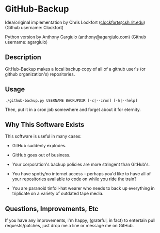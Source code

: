 GitHub-Backup
=============

Idea/original implementation by Chris Lockfort (clockfort@csh.rit.edu) (Github username: Clockfort)

Python version by Anthony Gargiulo (anthony@agargiulo.com) (Github username: agargiulo)

Description
----

GitHub-Backup makes a local backup copy of all of a github user's  (or github organization's) repositories. 

Usage
-----
    ./github-backup.py USERNAME BACKUPDIR [-c|--cron] [-h|--help]

Then, put it in a cron job somewhere and forget about it for eternity.

Why This Software Exists
-------------------------
This software is useful in many cases:

  - GitHub suddenly explodes.

  - GitHub goes out of business.

  - Your corporation's backup policies are more stringent than GitHub's.

  - You have spotty/no internet access - perhaps you'd like to have all of your repositories available to code on while you ride the train?

  - You are paranoid tinfoil-hat wearer who needs to back up everything in triplicate on a variety of outdated tape media.


Questions, Improvements, Etc
-----------------------------

If you have any improvements, I'm happy, (grateful, in fact) to entertain pull requests/patches, just drop me a line or message me on GitHub.
